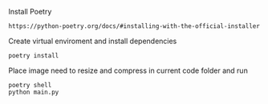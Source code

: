 Install Poetry

    https://python-poetry.org/docs/#installing-with-the-official-installer

Create virtual enviroment and install dependencies

    poetry install

Place image need to resize and compress in current code folder and run

    poetry shell
    python main.py